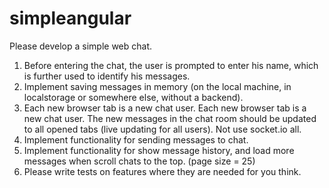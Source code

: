 # simpleangular
Please develop a simple web chat.
1. Before entering the chat, the user is prompted to enter his name, which
is further used to identify his messages.
2. Implement saving messages in memory (on the local machine, in
localstorage or somewhere else, without a backend).
3. Each new browser tab is a new chat user. Each new browser tab is a
new chat user. The new messages in the chat room should be updated
to all opened tabs (live updating for all users). Not use socket.io all.
4. Implement functionality for sending messages to chat.
5. Implement functionality for show message history, and load more
messages when scroll chats to the top. (page size = 25)
6. Please write tests on features where they are needed for you think.